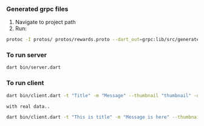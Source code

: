 ### Generated grpc files

1. Navigate to project path
2. Run:

```bash
protoc -I protos/ protos/rewards.proto --dart_out=grpc:lib/src/generated
```

### To run server

```bash
dart bin/server.dart
```

### To run client

```bash
dart bin/client.dart -t "Title" -m "Message" --thumbnail "thumbnail" -d "dynamic link"

with real data..

dart bin/client.dart -t "This is title" -m "Message is here" --thumbnail "https://dzsxwpmkw-ressh.cloudinary.com/image/upload/v1662415840/poc_rewards/gamepad_1.png" -d "https://jaxonstaging.page.link/enT8"
```


